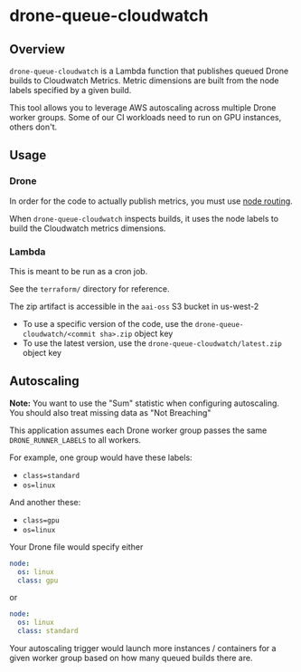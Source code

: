 # drone-queue-cloudwatch

## Overview

`drone-queue-cloudwatch` is a Lambda function that publishes queued Drone builds to Cloudwatch Metrics. Metric dimensions are built from the node labels specified by a given build.

This tool allows you to leverage AWS autoscaling across multiple Drone worker groups. Some of our CI workloads need to run on GPU instances, others don't.

## Usage

### Drone

In order for the code to actually publish metrics, you must use [node routing](https://docs.drone.io/pipeline/docker/syntax/routing/).

When `drone-queue-cloudwatch` inspects builds, it uses the node labels to build the Cloudwatch metrics dimensions.

### Lambda

This is meant to be run as a cron job.

See the `terraform/` directory for reference.

The zip artifact is accessible in the `aai-oss` S3 bucket in us-west-2
- To use a specific version of the code, use the `drone-queue-cloudwatch/<commit sha>.zip` object key
- To use the latest version, use the `drone-queue-cloudwatch/latest.zip` object key

## Autoscaling

**Note:** You want to use the "Sum" statistic when configuring autoscaling. You should also treat missing data as "Not Breaching"

This application assumes each Drone worker group passes the same `DRONE_RUNNER_LABELS` to all workers.

For example, one group would have these labels:

- `class=standard`
- `os=linux`

And another these:

- `class=gpu`
- `os=linux`

Your Drone file would specify either

```yml
node:
  os: linux
  class: gpu
```

or 

```yml
node:
  os: linux
  class: standard
```

Your autoscaling trigger would launch more instances / containers for a given worker group based on how many queued builds there are.

